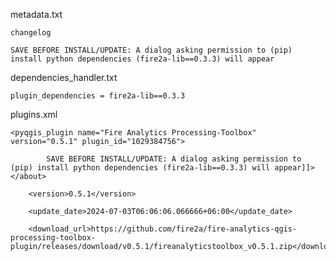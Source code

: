 
metadata.txt

    changelog

	SAVE BEFORE INSTALL/UPDATE: A dialog asking permission to (pip) install python dependencies (fire2a-lib==0.3.3) will appear

dependencies_handler.txt

	plugin_dependencies = fire2a-lib==0.3.3

plugins.xml

	<pyqgis_plugin name="Fire Analytics Processing-Toolbox" version="0.5.1" plugin_id="1029384756">

			SAVE BEFORE INSTALL/UPDATE: A dialog asking permission to (pip) install python dependencies (fire2a-lib==0.3.3) will appear]]></about>

		<version>0.5.1</version>

		<update_date>2024-07-03T06:06:06.066666+06:00</update_date>

		<download_url>https://github.com/fire2a/fire-analytics-qgis-processing-toolbox-plugin/releases/download/v0.5.1/fireanalyticstoolbox_v0.5.1.zip</download_url>

